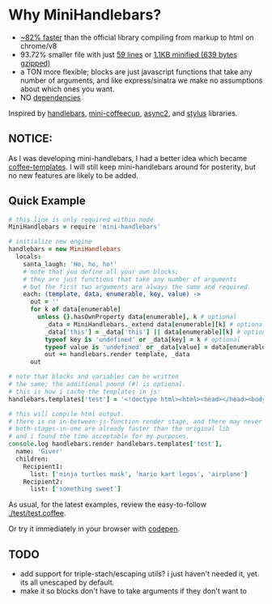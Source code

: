 # Why MiniHandlebars?

 * [~82% faster](http://jsperf.com/handlebars-vs-mini-handlebars/4) than the official library compiling from markup to html on chrome/v8
 * 93.72% smaller file with just [59 lines](https://github.com/mikesmullin/mini-handlebars/blob/production/js/mini-handlebars.js) or [1.1KB minified (639 bytes gzipped)](https://raw.github.com/mikesmullin/mini-handlebars/production/js/mini-handlebars.min.js)
 * a TON more flexible; blocks are just javascript functions that take any number of arguments, and like express/sinatra we make no assumptions about which ones you want.
 * NO [dependencies](https://github.com/mikesmullin/mini-handlebars/blob/production/package.json)

Inspired by
 [handlebars](http://handlebarsjs.com/),
 [mini-coffeecup](https://github.com/mikesmullin/mini-coffeecup),
 [async2](https://github.com/mikesmullin/async2), and
 [stylus](http://learnboost.github.com/stylus/) libraries.

NOTICE:
-------

As I was developing mini-handlebars, I had a better idea which became [coffee-templates](https://github.com/mikesmullin/coffee-templates). I will still keep mini-handlebars around for posterity, but no new features are likely to be added.

## Quick Example

```coffeescript
# this line is only required within node
MiniHandlebars = require 'mini-handlebars'

# initialize new engine
handlebars = new MiniHandlebars
  locals:
    santa_laugh: 'Ho, ho, ho!'
    # note that you define all your own blocks;
    # they are just functions that take any number of arguments
    # but the first two arguments are always the same and required.
    each: (template, data, enumerable, key, value) ->
      out = ''
      for k of data[enumerable]
        unless {}.hasOwnProperty data[enumerable], k # optional
          _data = MiniHandlebars._extend data[enumerable][k] # optional
          _data['this'] = _data['this'] || data[enumerable][k] # optional
          typeof key is 'undefined' or _data[key] = k # optional
          typeof value is 'undefined' or _data[value] = data[enumerable][k] # optional, you know what you need!
          out += handlebars.render template, _data
      out

# note that blocks and variables can be written
# the same; the additional pound (#) is optional.
# this is how i cache the templates in js:
handlebars.templates['test'] = '<!doctype html><html><head></head><body><p>Hello, {{name}}!</p><p>Here are your Christmas lists ({{santa_laugh}}):</p><table><thead><tr>{{each children, name}}<th>{{name}}</th>{{/each}}</tr></thead><tbody><tr>{{each children, name}}<td>{{each list}}<ul><li>{{this}}</li></ul>{{/each}}</td>{{/each}}</tr></tbody></table></body></html>'

# this will compile html output.
# there is no in-between-js-function render stage, and there may never be
# both-stages-in-one are already faster than the original lib
# and i found the time acceptable for my purposes.
console.log handlebars.render handlebars.templates['test'],
  name: 'Giver'
  children:
    Recipient1:
      list: ['ninja turtles mask', 'mario kart legos', 'airplane']
    Recipient2:
      list: ['something sweet']
```

As usual, for the latest examples, review the easy-to-follow [./test/test.coffee](https://github.com/mikesmullin/mini-handlebars/blob/production/test/test.coffee).

Or try it immediately in your browser with [codepen](http://codepen.io/mikesmullin/pen/mdGtj).


TODO
----

* add support for triple-stach/escaping utils? i just haven't needed it, yet. its all unescaped by default.
* make it so blocks don't have to take arguments if they don't want to
